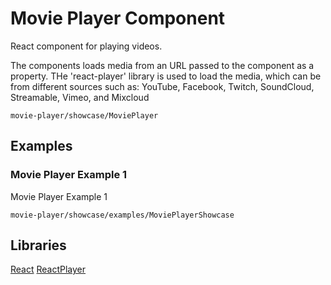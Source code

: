 # Movie Player Component

React component for playing videos.

The components loads media from an URL passed to the component as a property.
THe 'react-player' library is used to load the media, which can be from different sources such as:
YouTube, Facebook, Twitch, SoundCloud, Streamable, Vimeo, and Mixcloud 

```
movie-player/showcase/MoviePlayer
```

## Examples

### Movie Player Example 1

Movie Player Example 1

```
movie-player/showcase/examples/MoviePlayerShowcase
```

## Libraries

[React](https://www.npmjs.com/package/react)
[ReactPlayer](https://www.npmjs.com/package/react-player)